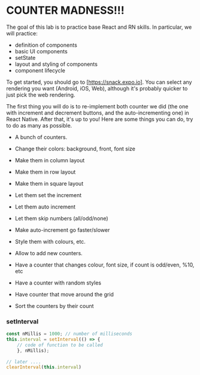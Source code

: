 # COUNTER MADNESS!!!

The goal of this lab is to practice base React and RN skills. In particular, we will practice:
- definition of components
- basic UI components 
- setState
- layout and styling of components
- component lifecycle

To get started, you should go to [https://snack.expo.io]. You can select any rendering you want (Android, iOS, Web), although it's probably quicker to just pick the web rendering.

The first thing you will do is to re-implement both counter we did (the one with increment and decrement buttons, and the auto-incrementing one) in React Native. After that, it's up to you! Here are some things you can do, try to do as many as possible.

- A bunch of counters.
- Change their colors: background, front, font size
- Make them in column layout
- Make them in row layout
- Make them in square layout

- Let them set the increment
- Let them auto increment
- Let them skip numbers (all/odd/none)
- Make auto-increment go faster/slower
- Style them with colours, etc.
- Allow to add new counters.
- Have a counter that changes colour, font size, if count is odd/even, %10, etc
- Have a counter with random styles
- Have counter that move around the grid
- Sort the counters by their count

### setInterval

```javascript
const nMillis = 1000; // number of milliseconds
this.interval = setInterval(() => {
    // code of function to be called
    }, nMillis);
    
// later ....
clearInterval(this.interval)
```
